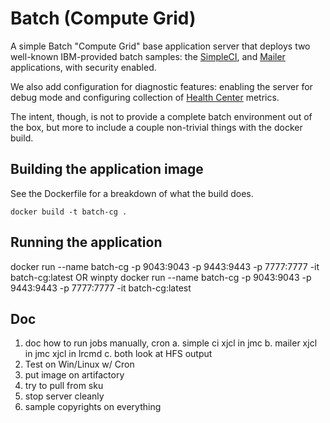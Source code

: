 # Batch (Compute Grid)

A simple Batch "Compute Grid" base application server that deploys two well-known IBM-provided batch samples:  the [SimpleCI](https://www.ibm.com/support/knowledgecenter/SSAW57_8.5.5/com.ibm.websphere.samples.doc/ae/sample_mb_simpleci.html), and [Mailer](https://www.ibm.com/support/knowledgecenter/SSAW57_8.5.5/com.ibm.websphere.samples.doc/ae/sample_jb_mailer.html) applications, with security enabled.  

We also add configuration for diagnostic features:  enabling the server for debug mode and configuring collection of [Health Center](https://www.ibm.com/support/knowledgecenter/en/SS3KLZ/com.ibm.java.diagnostics.healthcenter.doc/homepage/plugin-homepage-hc.html) metrics.

The intent, though, is not to provide a complete batch environment out of the box, but more to include a couple non-trivial things with the docker build.

## Building the application image

See the Dockerfile for a breakdown of what the build does.

`docker build -t batch-cg .`


## Running the application

 docker run --name batch-cg -p 9043:9043 -p 9443:9443 -p 7777:7777 -it batch-cg:latest
     OR
 winpty docker run --name batch-cg -p 9043:9043 -p 9443:9443 -p 7777:7777 -it batch-cg:latest


## Doc


1. doc how to run jobs manually, cron
 a. simple ci
    xjcl in jmc
 b. mailer 
    xjcl in jmc
    xjcl in lrcmd
 c. both
   look at HFS output
2.  Test on Win/Linux w/ Cron
3.  put image on artifactory
4.  try to pull from sku
5. stop server cleanly
6. sample copyrights on everything


